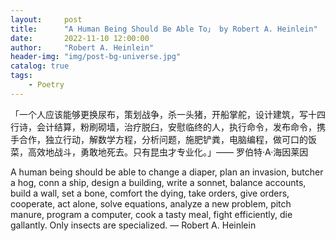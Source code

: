 ```yaml
---
layout:     post
title:      "A Human Being Should Be Able To」 by Robert A. Heinlein"
date:       2022-11-10 12:00:00
author:     "Robert A. Heinlein"
header-img: "img/post-bg-universe.jpg"
catalog: true
tags:
    - Poetry
---
```


「一个人应该能够更换尿布，策划战争，杀一头猪，开船掌舵，设计建筑，写十四行诗，会计结算，粉刷砌墙，治疗脱臼，安慰临终的人，执行命令，发布命令，携手合作，独立行动，解数学方程，分析问题，施肥铲粪，电脑编程，做可口的饭菜，高效地战斗，勇敢地死去。只有昆虫才专业化。」—— 罗伯特·A·海因莱因

A human being should be able to change a diaper, plan an invasion, butcher a hog, conn a ship, design a building, write a sonnet, balance accounts, build a wall, set a bone, comfort the dying, take orders, give orders, cooperate, act alone, solve equations, analyze a new problem, pitch manure, program a computer, cook a tasty meal, fight efficiently, die gallantly. Only insects are specialized. — Robert A. Heinlein